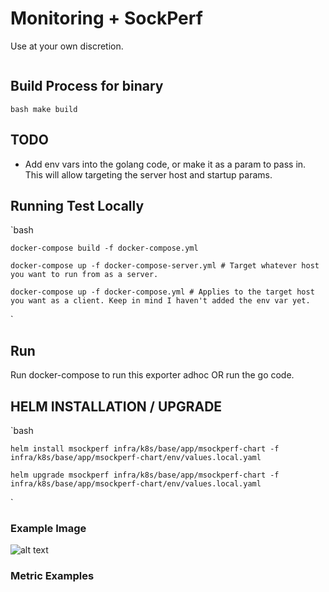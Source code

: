 
# Monitoring + SockPerf 
Use at your own discretion.

```                                                                    
```
## Build Process for binary

  `bash
    make build
  ` 

## TODO
- Add env vars into the golang code, or make it as a param to pass in. This will allow targeting the server host and startup params.

## Running Test Locally

  `bash

    docker-compose build -f docker-compose.yml

    docker-compose up -f docker-compose-server.yml # Target whatever host you want to run from as a server.

    docker-compose up -f docker-compose.yml # Applies to the target host you want as a client. Keep in mind I haven't added the env var yet.
    
  `

## Run
Run docker-compose to run this exporter adhoc OR run the go code.


## HELM INSTALLATION / UPGRADE
  `bash

    helm install msockperf infra/k8s/base/app/msockperf-chart -f infra/k8s/base/app/msockperf-chart/env/values.local.yaml

    helm upgrade msockperf infra/k8s/base/app/msockperf-chart -f infra/k8s/base/app/msockperf-chart/env/values.local.yaml

  `

### Example Image
![alt text](Images/sockperf.png)

### Metric Examples

` ` 